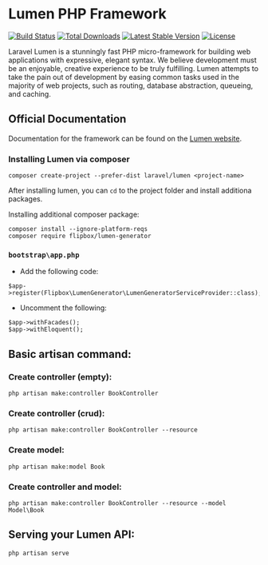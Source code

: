 # Lumen PHP Framework

[![Build Status](https://travis-ci.org/laravel/lumen-framework.svg)](https://travis-ci.org/laravel/lumen-framework)
[![Total Downloads](https://img.shields.io/packagist/dt/laravel/framework)](https://packagist.org/packages/laravel/lumen-framework)
[![Latest Stable Version](https://img.shields.io/packagist/v/laravel/framework)](https://packagist.org/packages/laravel/lumen-framework)
[![License](https://img.shields.io/packagist/l/laravel/framework)](https://packagist.org/packages/laravel/lumen-framework)

Laravel Lumen is a stunningly fast PHP micro-framework for building web applications with expressive, elegant syntax. We believe development must be an enjoyable, creative experience to be truly fulfilling. Lumen attempts to take the pain out of development by easing common tasks used in the majority of web projects, such as routing, database abstraction, queueing, and caching.

## Official Documentation

Documentation for the framework can be found on the [Lumen website](https://lumen.laravel.com/docs).

### Installing Lumen via composer

`composer create-project --prefer-dist laravel/lumen <project-name>`

After installing lumen, you can `cd` to the project folder and install additiona packages.

Installing additional composer package:
```
composer install --ignore-platform-reqs
composer require flipbox/lumen-generator
```


### `bootstrap\app.php`

- Add the following code:
```
$app->register(Flipbox\LumenGenerator\LumenGeneratorServiceProvider::class);
```
- Uncomment the following:
```
$app->withFacades();
$app->withEloquent();
```

## Basic artisan command:

### Create controller (empty):
`php artisan make:controller BookController`

### Create controller (crud):
`php artisan make:controller BookController --resource`


### Create model:
`php artisan make:model Book`

### Create controller and model:
`php artisan make:controller BookController --resource --model Model\Book`


## Serving your Lumen API:
`php artisan serve`
